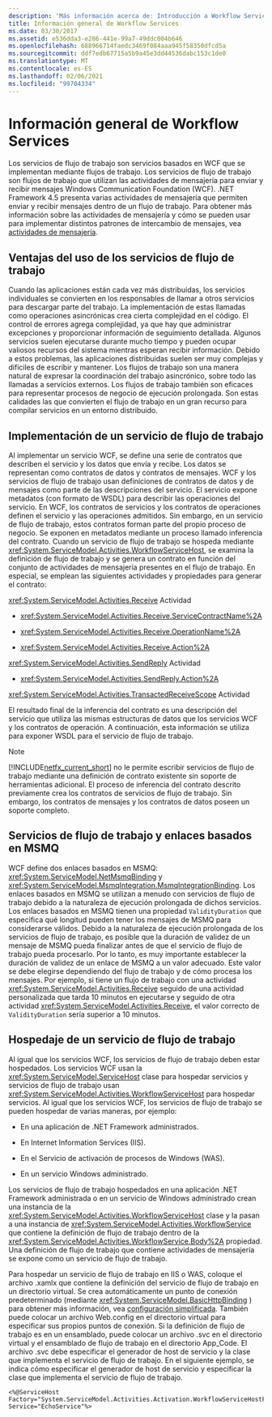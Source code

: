 ```yaml
---
description: 'Más información acerca de: Introducción a Workflow Services'
title: Información general de Workflow Services
ms.date: 03/30/2017
ms.assetid: e536dda3-e286-441e-99a7-49ddc004b646
ms.openlocfilehash: 688966714faedc3469f084aaa945f58350dfcd5a
ms.sourcegitcommit: ddf7edb67715a5b9a45e3dd44536dabc153c1de0
ms.translationtype: MT
ms.contentlocale: es-ES
ms.lasthandoff: 02/06/2021
ms.locfileid: "99704334"
---
```

# <a name="workflow-services-overview"></a>Información general de Workflow Services

Los servicios de flujo de trabajo son servicios basados en WCF que se implementan mediante flujos de trabajo. Los servicios de flujo de trabajo son flujos de trabajo que utilizan las actividades de mensajería para enviar y recibir mensajes Windows Communication Foundation (WCF). .NET Framework 4.5 presenta varias actividades de mensajería que permiten enviar y recibir mensajes dentro de un flujo de trabajo. Para obtener más información sobre las actividades de mensajería y cómo se pueden usar para implementar distintos patrones de intercambio de mensajes, vea [actividades de mensajería](messaging-activities.md).

## <a name="benefits-of-using-workflow-services"></a>Ventajas del uso de los servicios de flujo de trabajo

Cuando las aplicaciones están cada vez más distribuidas, los servicios individuales se convierten en los responsables de llamar a otros servicios para descargar parte del trabajo. La implementación de estas llamadas como operaciones asincrónicas crea cierta complejidad en el código. El control de errores agrega complejidad, ya que hay que administrar excepciones y proporcionar información de seguimiento detallada. Algunos servicios suelen ejecutarse durante mucho tiempo y pueden ocupar valiosos recursos del sistema mientras esperan recibir información. Debido a estos problemas, las aplicaciones distribuidas suelen ser muy complejas y difíciles de escribir y mantener. Los flujos de trabajo son una manera natural de expresar la coordinación del trabajo asincrónico, sobre todo las llamadas a servicios externos. Los flujos de trabajo también son eficaces para representar procesos de negocio de ejecución prolongada. Son estas calidades las que convierten el flujo de trabajo en un gran recurso para compilar servicios en un entorno distribuido.

## <a name="implementing-a-workflow-service"></a>Implementación de un servicio de flujo de trabajo

Al implementar un servicio WCF, se define una serie de contratos que describen el servicio y los datos que envía y recibe. Los datos se representan como contratos de datos y contratos de mensajes. WCF y los servicios de flujo de trabajo usan definiciones de contratos de datos y de mensajes como parte de las descripciones del servicio. El servicio expone metadatos (con formato de WSDL) para describir las operaciones del servicio. En WCF, los contratos de servicios y los contratos de operaciones definen el servicio y las operaciones admitidos. Sin embargo, en un servicio de flujo de trabajo, estos contratos forman parte del propio proceso de negocio. Se exponen en metadatos mediante un proceso llamado inferencia del contrato. Cuando un servicio de flujo de trabajo se hospeda mediante <xref:System.ServiceModel.Activities.WorkflowServiceHost>, se examina la definición de flujo de trabajo y se genera un contrato en función del conjunto de actividades de mensajería presentes en el flujo de trabajo. En especial, se emplean las siguientes actividades y propiedades para generar el contrato:

<xref:System.ServiceModel.Activities.Receive> Actividad

- <xref:System.ServiceModel.Activities.Receive.ServiceContractName%2A>

- <xref:System.ServiceModel.Activities.Receive.OperationName%2A>

- <xref:System.ServiceModel.Activities.Receive.Action%2A>

<xref:System.ServiceModel.Activities.SendReply> Actividad

- <xref:System.ServiceModel.Activities.SendReply.Action%2A>

<xref:System.ServiceModel.Activities.TransactedReceiveScope> Actividad

El resultado final de la inferencia del contrato es una descripción del servicio que utiliza las mismas estructuras de datos que los servicios WCF y los contratos de operación. A continuación, esta información se utiliza para exponer WSDL para el servicio de flujo de trabajo.

> [!NOTE]
> [!INCLUDE[netfx_current_short](../../../../includes/netfx-current-short-md.md)] no le permite escribir servicios de flujo de trabajo mediante una definición de contrato existente sin soporte de herramientas adicional. El proceso de inferencia del contrato descrito previamente crea los contratos de servicios de flujo de trabajo. Sin embargo, los contratos de mensajes y los contratos de datos poseen un soporte completo.

## <a name="workflow-services-and-msmq-based-bindings"></a>Servicios de flujo de trabajo y enlaces basados en MSMQ

WCF define dos enlaces basados en MSMQ: <xref:System.ServiceModel.NetMsmqBinding> y <xref:System.ServiceModel.MsmqIntegration.MsmqIntegrationBinding>.  Los enlaces basados en MSMQ se utilizan a menudo con servicios de flujo de trabajo debido a la naturaleza de ejecución prolongada de dichos servicios. Los enlaces basados en MSMQ tienen una propiedad `ValidityDuration` que especifica qué longitud pueden tener los mensajes de MSMQ para considerarse válidos. Debido a la naturaleza de ejecución prolongada de los servicios de flujo de trabajo, es posible que la duración de validez de un mensaje de MSMQ pueda finalizar antes de que el servicio de flujo de trabajo pueda procesarlo. Por lo tanto, es muy importante establecer la duración de validez de un enlace de MSMQ a un valor adecuado. Este valor se debe elegirse dependiendo del flujo de trabajo y de cómo procesa los mensajes. Por ejemplo, si tiene un flujo de trabajo con una actividad <xref:System.ServiceModel.Activities.Receive> seguido de una actividad personalizada que tarda 10 minutos en ejecutarse y seguido de otra actividad <xref:System.ServiceModel.Activities.Receive>, el valor correcto de `ValidityDuration` sería superior a 10 minutos.

## <a name="hosting-a-workflow-service"></a>Hospedaje de un servicio de flujo de trabajo

Al igual que los servicios WCF, los servicios de flujo de trabajo deben estar hospedados. Los servicios WCF usan la <xref:System.ServiceModel.ServiceHost> clase para hospedar servicios y servicios de flujo de trabajo usan <xref:System.ServiceModel.Activities.WorkflowServiceHost> para hospedar servicios. Al igual que los servicios WCF, los servicios de flujo de trabajo se pueden hospedar de varias maneras, por ejemplo:

- En una aplicación de .NET Framework administrados.

- En Internet Information Services (IIS).

- En el Servicio de activación de procesos de Windows (WAS).

- En un servicio Windows administrado.

Los servicios de flujo de trabajo hospedados en una aplicación .NET Framework administrada o en un servicio de Windows administrado crean una instancia de la <xref:System.ServiceModel.Activities.WorkflowServiceHost> clase y la pasan a una instancia de <xref:System.ServiceModel.Activities.WorkflowService> que contiene la definición de flujo de trabajo dentro de la <xref:System.ServiceModel.Activities.WorkflowService.Body%2A> propiedad. Una definición de flujo de trabajo que contiene actividades de mensajería se expone como un servicio de flujo de trabajo.

Para hospedar un servicio de flujo de trabajo en IIS o WAS, coloque el archivo .xamlx que contiene la definición del servicio de flujo de trabajo en un directorio virtual. Se crea automáticamente un punto de conexión predeterminado (mediante <xref:System.ServiceModel.BasicHttpBinding> ) para obtener más información, vea [configuración simplificada](../simplified-configuration.md). También puede colocar un archivo Web.config en el directorio virtual para especificar sus propios puntos de conexión. Si la definición de flujo de trabajo es en un ensamblado, puede colocar un archivo .svc en el directorio virtual y el ensamblado de flujo de trabajo en el directorio App_Code. El archivo .svc debe especificar el generador de host de servicio y la clase que implementa el servicio de flujo de trabajo. En el siguiente ejemplo, se indica cómo especificar el generador de host de servicio y especificar la clase que implementa el servicio de flujo de trabajo.

```aspx-csharp
<%@ServiceHost Factory="System.ServiceModel.Activities.Activation.WorkflowServiceHostFactory"
Service="EchoService"%>
```
